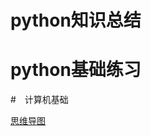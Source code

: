 # python知识总结

# python基础练习

#　计算机基础

[思维导图](https://github.com/meetliuxin/python/tree/master/python%E5%90%84%E6%A8%A1%E5%9D%97%E6%80%9D%E7%BB%B4%E5%AF%BC%E5%9B%BE)
